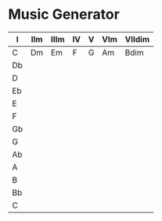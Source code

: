 # Music Generator

| I   | IIm | IIIm | IV  | V   | VIm | VIIdim |
| --- | --- | ---- | --- | --- | --- | ------ |
| C   | Dm  | Em   | F   | G   | Am  | Bdim   |
| Db  |     |      |     |     |     |        |
| D   |     |      |     |     |     |        |
| Eb  |     |      |     |     |     |        |
| E   |     |      |     |     |     |        |
| F   |     |      |     |     |     |        |
| Gb  |     |      |     |     |     |        |
| G   |     |      |     |     |     |        |
| Ab  |     |      |     |     |     |        |
| A   |     |      |     |     |     |        |
| B   |     |      |     |     |     |        |
| Bb  |     |      |     |     |     |        |
| C   |     |      |     |     |     |        |
